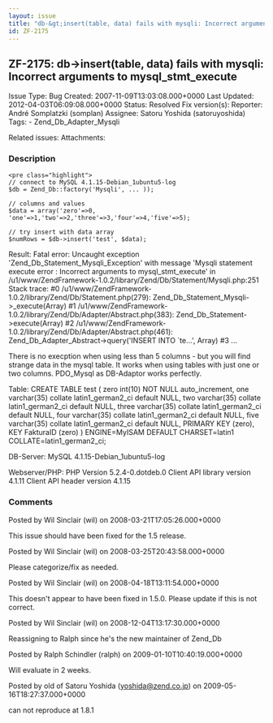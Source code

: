 ```yaml
---
layout: issue
title: "db-&gt;insert(table, data) fails with mysqli: Incorrect arguments to mysql_stmt_execute"
id: ZF-2175
---
```


ZF-2175: db->insert(table, data) fails with mysqli: Incorrect arguments to mysql\_stmt\_execute
-----------------------------------------------------------------------------------------------

 Issue Type: Bug Created: 2007-11-09T13:03:08.000+0000 Last Updated: 2012-04-03T06:09:08.000+0000 Status: Resolved Fix version(s): 
 Reporter:  André Somplatzki (somplan)  Assignee:  Satoru Yoshida (satoruyoshida)  Tags: - Zend\_Db\_Adapter\_Mysqli
 
 Related issues: 
 Attachments: 
### Description

 
    <pre class="highlight">
    // connect to MySQL 4.1.15-Debian_1ubuntu5-log
    $db = Zend_Db::factory('Mysqli', ... ));
    
    // columns and values
    $data = array('zero'=>0, 'one'=>1,'two'=>2,'three'=>3,'four'=>4,'five'=>5);
    
    // try insert with data array
    $numRows = $db->insert('test', $data);


Result: Fatal error: Uncaught exception 'Zend\_Db\_Statement\_Mysqli\_Exception' with message 'Mysqli statement execute error : Incorrect arguments to mysql\_stmt\_execute' in /u1/www/ZendFramework-1.0.2/library/Zend/Db/Statement/Mysqli.php:251 Stack trace: #0 /u1/www/ZendFramework-1.0.2/library/Zend/Db/Statement.php(279): Zend\_Db\_Statement\_Mysqli->\_execute(Array) #1 /u1/www/ZendFramework-1.0.2/library/Zend/Db/Adapter/Abstract.php(383): Zend\_Db\_Statement->execute(Array) #2 /u1/www/ZendFramework-1.0.2/library/Zend/Db/Adapter/Abstract.php(461): Zend\_Db\_Adapter\_Abstract->query('INSERT INTO `te...', Array) #3 ...

There is no execption when using less than 5 columns - but you will find strange data in the mysql table. It works when using tables with just one or two columns. PDO\_Mysql as DB-Adaptor works perfectly.

Table: CREATE TABLE test ( zero int(10) NOT NULL auto\_increment, one varchar(35) collate latin1\_german2\_ci default NULL, two varchar(35) collate latin1\_german2\_ci default NULL, three varchar(35) collate latin1\_german2\_ci default NULL, four varchar(35) collate latin1\_german2\_ci default NULL, five varchar(35) collate latin1\_german2\_ci default NULL, PRIMARY KEY (zero), KEY FakturaID (zero) ) ENGINE=MyISAM DEFAULT CHARSET=latin1 COLLATE=latin1\_german2\_ci;

DB-Server: MySQL 4.1.15-Debian\_1ubuntu5-log

Webserver/PHP: PHP Version 5.2.4-0.dotdeb.0 Client API library version 4.1.11 Client API header version 4.1.15

 

 

### Comments

Posted by Wil Sinclair (wil) on 2008-03-21T17:05:26.000+0000

This issue should have been fixed for the 1.5 release.

 

 

Posted by Wil Sinclair (wil) on 2008-03-25T20:43:58.000+0000

Please categorize/fix as needed.

 

 

Posted by Wil Sinclair (wil) on 2008-04-18T13:11:54.000+0000

This doesn't appear to have been fixed in 1.5.0. Please update if this is not correct.

 

 

Posted by Wil Sinclair (wil) on 2008-12-04T13:17:30.000+0000

Reassigning to Ralph since he's the new maintainer of Zend\_Db

 

 

Posted by Ralph Schindler (ralph) on 2009-01-10T10:40:19.000+0000

Will evaluate in 2 weeks.

 

 

Posted by old of Satoru Yoshida (yoshida@zend.co.jp) on 2009-05-16T18:27:37.000+0000

can not reproduce at 1.8.1

 

 